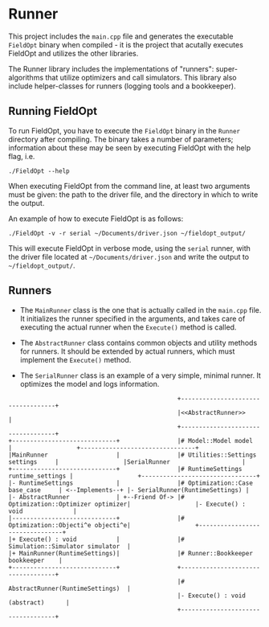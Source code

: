 # Runner

This project includes the `main.cpp` file and generates the executable `FieldOpt` binary when compiled - it
is the project that acutally executes FieldOpt and utilizes the other libraries.

The Runner library includes the implementations of "runners": super-algorithms that utilize
optimizers and call simulators. This library also include helper-classes for runners (logging
tools and a bookkeeper).

## Running FieldOpt

To run FieldOpt, you have to execute the `FieldOpt` binary in the `Runner` directory after compiling.
The binary takes a number of parameters; information about these may be seen by executing FieldOpt
with the help flag, i.e.

```
./FieldOpt --help
```

When executing FieldOpt from the command line, at least two arguments must be given: the path to
the driver file, and the directory in which to write the output.

An example of how to execute FieldOpt is as follows:

```
./FieldOpt -v -r serial ~/Documents/driver.json ~/fieldopt_output/
```

This will execute FieldOpt in verbose mode, using the `serial` runner, with the driver file located
at `~/Documents/driver.json` and write the output to `~/fieldopt_output/`.

## Runners

* The `MainRunner` class is the one that is actually called in the `main.cpp` file. It initializes
the runner specified in the arguments, and takes care of executing the actual runner when the
`Execute()` method is called.

* The `AbstractRunner` class contains common objects and utility methods for runners. It should
be extended by actual runners, which must implement the `Execute()` method.

* The `SerialRunner` class is an example of a very simple, minimal runner. It optimizes the model
and logs information.

```
                                               +-----------------------------------+
                                               |<<AbstractRunner>>                 |
                                               +-----------------------------------+
+-----------------------------+                |# Model::Model model               |                  +--------------------------------+
|MainRunner                   |                |# Utilities::Settings settings     |                  |SerialRunner                    |
+-----------------------------+                |# RuntimeSettings runtime_settings |                  +--------------------------------+
|- RuntimeSettings            |                |# Optimization::Case base_case     | <--Implements--+ |- SerialRunner(RuntimeSettings) |
|- AbstractRunner             | +--Friend Of-> |# Optimization::Optimizer optimizer|                  |- Execute() : void              |
|-----------------------------+                |# Optimization::Objecti^e objecti^e|                  +--------------------------------+
|+ Execute() : void           |                |# Simulation::Simulator simulator  |
|+ MainRunner(RuntimeSettings)|                |# Runner::Bookkeeper bookkeeper    |
+-----------------------------+                +-----------------------------------+
                                               |# AbstractRunner(RuntimeSettings)  |
                                               |- Execute() : void (abstract)      |
                                               +-----------------------------------+

```
